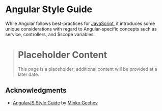 # Angular Style Guide

While Angular follows best-practices for [JavaScript](./Readme.md), it introduces some unique considerations with regard to Angular-specific concepts such as service, controllers, and $scope variables.

> # Placeholder Content
> This page is a placeholder; additional content will be provided at a later date.

## Acknowledgments
- [AngularJS Style Guide](https://github.com/mgechev/angularjs-style-guide) by [Minko Gechev](https://github.com/mgechev)

